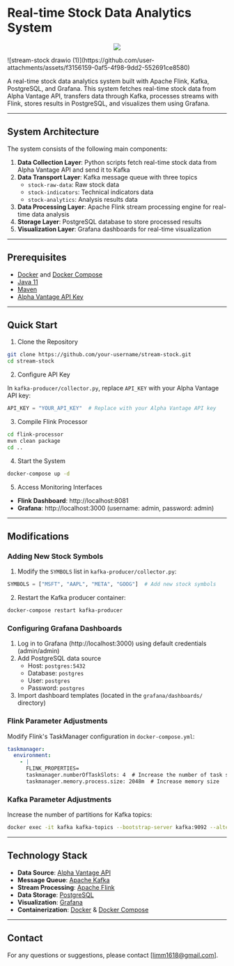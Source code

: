 # Real-time Stock Data Analytics System

<p style="text-align: center"><img src="https://github.com/user-attachments/assets/f3156159-0af5-4f98-9dd2-552691ce8580"></p>
![stream-stock drawio (1)](https://github.com/user-attachments/assets/f3156159-0af5-4f98-9dd2-552691ce8580)

A real-time stock data analytics system built with Apache Flink, Kafka, PostgreSQL, and Grafana. This system fetches real-time stock data from Alpha Vantage API, transfers data through Kafka, processes streams with Flink, stores results in PostgreSQL, and visualizes them using Grafana.



---
## System Architecture


The system consists of the following main components:

1. **Data Collection Layer**: Python scripts fetch real-time stock data from Alpha Vantage API and send it to Kafka
2. **Data Transport Layer**: Kafka message queue with three topics
   - `stock-raw-data`: Raw stock data
   - `stock-indicators`: Technical indicators data
   - `stock-analytics`: Analysis results data
3. **Data Processing Layer**: Apache Flink stream processing engine for real-time data analysis
4. **Storage Layer**: PostgreSQL database to store processed results
5. **Visualization Layer**: Grafana dashboards for real-time visualization
---
## Prerequisites

* [Docker](https://www.docker.com/get-started) and [Docker Compose](https://docs.docker.com/compose/install/)
* [Java 11](https://adoptium.net/)
* [Maven](https://maven.apache.org/download.cgi)
* [Alpha Vantage API Key](https://www.alphavantage.co/support/#api-key)
---
## Quick Start

1. Clone the Repository

```bash
git clone https://github.com/your-username/stream-stock.git
cd stream-stock
```

2. Configure API Key

In `kafka-producer/collector.py`, replace `API_KEY` with your Alpha Vantage API key:

```python
API_KEY = "YOUR_API_KEY"  # Replace with your Alpha Vantage API key
```

3. Compile Flink Processor

```bash
cd flink-processor
mvn clean package
cd ..
```

 4. Start the System

```bash
docker-compose up -d
```

5. Access Monitoring Interfaces

* **Flink Dashboard**: http://localhost:8081
* **Grafana**: http://localhost:3000 (username: admin, password: admin)

---
## Modifications

### Adding New Stock Symbols

1. Modify the `SYMBOLS` list in `kafka-producer/collector.py`:

```python
SYMBOLS = ["MSFT", "AAPL", "META", "GOOG"]  # Add new stock symbols
```

2. Restart the Kafka producer container:

```bash
docker-compose restart kafka-producer
```

### Configuring Grafana Dashboards

1. Log in to Grafana (http://localhost:3000) using default credentials (admin/admin)
2. Add PostgreSQL data source
   - Host: `postgres:5432`
   - Database: `postgres`
   - User: `postgres`
   - Password: `postgres`
3. Import dashboard templates (located in the `grafana/dashboards/` directory)

### Flink Parameter Adjustments

Modify Flink's TaskManager configuration in `docker-compose.yml`:

```yaml
taskmanager:
  environment:
    - |
      FLINK_PROPERTIES=
      taskmanager.numberOfTaskSlots: 4  # Increase the number of task slots
      taskmanager.memory.process.size: 2048m  # Increase memory size
```

### Kafka Parameter Adjustments

Increase the number of partitions for Kafka topics:
```bash
docker exec -it kafka kafka-topics --bootstrap-server kafka:9092 --alter --topic stock-raw-data --partitions 8
```
---

## Technology Stack

* **Data Source**: [Alpha Vantage API](https://www.alphavantage.co/)
* **Message Queue**: [Apache Kafka](https://kafka.apache.org/)
* **Stream Processing**: [Apache Flink](https://flink.apache.org/)
* **Data Storage**: [PostgreSQL](https://www.postgresql.org/)
* **Visualization**: [Grafana](https://grafana.com/)
* **Containerization**: [Docker](https://www.docker.com/) & [Docker Compose](https://docs.docker.com/compose/)

---

## Contact

For any questions or suggestions, please contact [limm1618@gmail.com].
